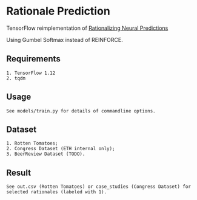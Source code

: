 # Rationale Prediction

TensorFlow reimplementation of [Rationalizing Neural Predictions](https://people.csail.mit.edu/taolei/papers/emnlp16_rationale.pdf)

Using Gumbel Softmax instead of REINFORCE.

## Requirements
    1. TensorFlow 1.12
    2. tqdm

## Usage
    See models/train.py for details of commandline options.

## Dataset
    1. Rotten Tomatoes;
    2. Congress Dataset (ETH internal only);
    3. BeerReview Dataset (TODO).

## Result
    See out.csv (Rotten Tomatoes) or case_studies (Congress Dataset) for selected rationales (labeled with 1).